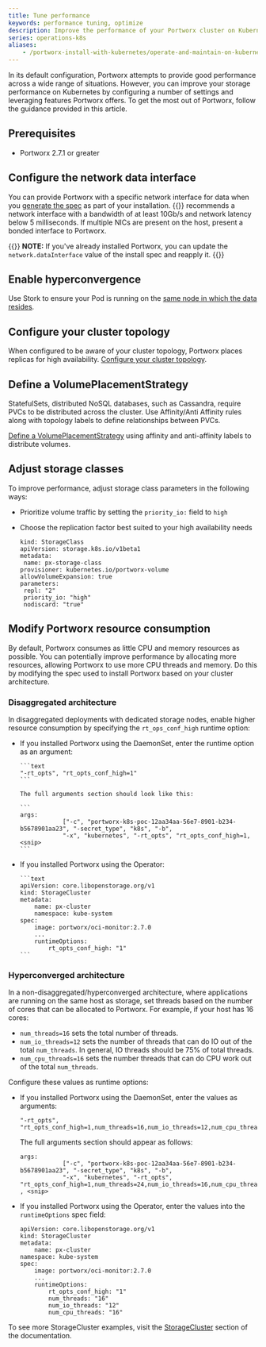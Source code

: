 ```yaml
---
title: Tune performance
keywords: performance tuning, optimize
description: Improve the performance of your Portworx cluster on Kubernetes
series: operations-k8s
aliases:
    - /portworx-install-with-kubernetes/operate-and-maintain-on-kubernetes/tune-performance/
---
```

In its default configuration, Portworx attempts to provide good performance across a wide range of situations. However, you can improve your storage performance on Kubernetes by configuring a number of settings and leveraging features Portworx offers. To get the most out of Portworx, follow the guidance provided in this article. 

## Prerequisites

* Portworx 2.7.1 or greater

## Configure the network data interface

You can provide Portworx with a specific network interface for data when you [generate the spec](/install-portworx/) as part of your installation. {{<companyName>}} recommends a network interface with a bandwidth of at least 10Gb/s and network latency below 5 milliseconds. If multiple NICs are present on the host, present a bonded interface to Portworx.

{{<info>}}
**NOTE:** If you've already installed Portworx, you can update the `network.dataInterface` value of the install spec and reapply it. 
{{</info>}}

## Enable hyperconvergence 

Use Stork to ensure your Pod is running on the [same node in which the data resides](/operations/operate-kubernetes/storage-operations/hyperconvergence/).

## Configure your cluster topology

When configured to be aware of your cluster topology, Portworx places replicas for high availability. [Configure your cluster topology](/operations/operate-kubernetes/cluster-topology/).

## Define a VolumePlacementStrategy

StatefulSets, distributed NoSQL databases, such as Cassandra, require PVCs to be distributed across the cluster. Use Affinity/Anti Affinity rules along with topology labels to define relationships between PVCs.

<!-- StatefulSets FOR distributed NoSQL databases ?-->

[Define a VolumePlacementStrategy](/operations/operate-kubernetes/storage-operations/create-pvcs/volume-placement-strategies/) using affinity and anti-affinity labels to distribute volumes.

## Adjust storage classes

To improve performance, adjust storage class parameters in the following ways:

* Prioritize volume traffic by setting the `priority_io:` field to `high`
* Choose the replication factor best suited to your high availability needs

    ```text
    kind: StorageClass
    apiVersion: storage.k8s.io/v1beta1
    metadata:
     name: px-storage-class
    provisioner: kubernetes.io/portworx-volume
    allowVolumeExpansion: true
    parameters:
     repl: "2"
     priority_io: "high"
     nodiscard: "true"
    ```

## Modify Portworx resource consumption

By default, Portworx consumes as little CPU and memory resources as possible. You can potentially improve performance by allocating more resources, allowing Portworx to use more CPU threads and memory. Do this by modifying the spec used to install Portworx based on your cluster architecture.

### Disaggregated architecture

In disaggregated deployments with dedicated storage nodes, enable higher resource consumption by specifying the `rt_ops_conf_high` runtime option: 
  
* If you installed Portworx using the DaemonSet, enter the runtime option as an argument:
  
      ```text
      "-rt_opts", "rt_opts_conf_high=1"
      ```

      The full arguments section should look like this:

      ```
      args:
                  ["-c", "portworx-k8s-poc-12aa34aa-56e7-8901-b234-b5678901aa23", "-secret_type", "k8s", "-b", 
                  "-x", "kubernetes", "-rt_opts", "rt_opts_conf_high=1, <snip>
      ```   

* If you installed Portworx using the Operator:
  
      ```text
      apiVersion: core.libopenstorage.org/v1
      kind: StorageCluster
      metadata:
          name: px-cluster
          namespace: kube-system
      spec:
          image: portworx/oci-monitor:2.7.0
          ...
          runtimeOptions:
              rt_opts_conf_high: "1"
      ```

### Hyperconverged architecture

In a non-disaggregated/hyperconverged architecture, where applications are running on the same host as storage, set threads based on the number of cores that can be allocated to Portworx. For example, if your host has 16 cores: 

  * `num_threads=16` sets the total number of threads.
  * `num_io_threads=12` sets the number of threads that can do IO out of the total `num_threads`. In general, IO threads should be 75% of total threads.
  * `num_cpu_threads=16` sets the number threads that can do CPU work out of the total `num_threads`.

Configure these values as runtime options:
  
  
* If you installed Portworx using the DaemonSet, enter the values as arguments:

    ```text
    "-rt_opts", "rt_opts_conf_high=1,num_threads=16,num_io_threads=12,num_cpu_threads=16"
    ```

    The full arguments section should appear as follows:

    ```text
    args:
                ["-c", "portworx-k8s-poc-12aa34aa-56e7-8901-b234-b5678901aa23", "-secret_type", "k8s", "-b", 
                "-x", "kubernetes", "-rt_opts", "rt_opts_conf_high=1,num_threads=24,num_io_threads=16,num_cpu_threads=24" , <snip>
    ```   

* If you installed Portworx using the Operator, enter the values into the `runtimeOptions` spec field:

    ```text
    apiVersion: core.libopenstorage.org/v1
    kind: StorageCluster
    metadata:
        name: px-cluster
    namespace: kube-system
    spec:
        image: portworx/oci-monitor:2.7.0
        ...
        runtimeOptions:
            rt_opts_conf_high: "1"
            num_threads: "16"
            num_io_threads: "12"
            num_cpu_threads: "16"
    ```


To see more StorageCluster examples, visit the [StorageCluster](https://docs.portworx.com/reference/crd/storage-cluster/#storagecluster-examples) section of the documentation. 
